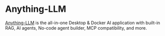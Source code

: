 # Anything-LLM

[Anything-LLM](https://anythingllm.com/) is the all-in-one Desktop & Docker AI application with built-in RAG,
AI agents, No-code agent builder, MCP compatibility, and more.
